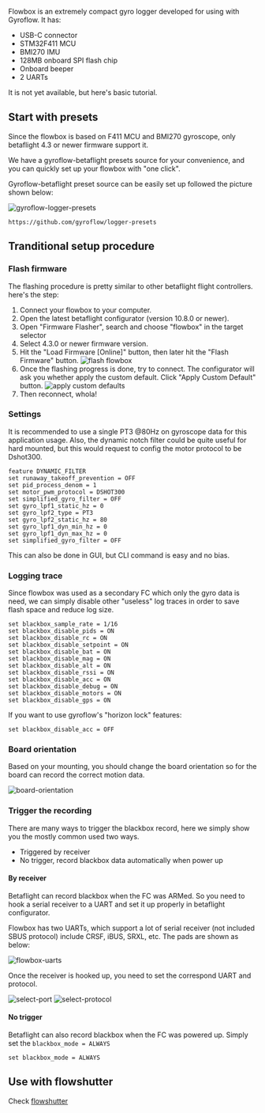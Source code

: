 Flowbox is an extremely compact gyro logger developed for using with Gyroflow. It has:

- USB-C connector
- STM32F411 MCU
- BMI270 IMU
- 128MB onboard SPI flash chip
- Onboard beeper
- 2 UARTs

It is not yet available, but here's basic tutorial.

## Start with presets

Since the flowbox is based on F411 MCU and BMI270 gyroscope, only betaflight 4.3 or newer firmware support it.

We have a gyroflow-betaflight presets source for your convenience, and you can quickly set up your flowbox with "one click".

Gyroflow-betaflight preset source can be easily set up followed the picture shown below:

![gyroflow-logger-presets](img/logger-preset-how-to-use.png)

```
https://github.com/gyroflow/logger-presets
```

## Tranditional setup procedure

### Flash firmware

The flashing procedure is pretty similar to other betaflight flight controllers. here's the step:

1. Connect your flowbox to your computer.
2. Open the latest betaflight configurator (version 10.8.0 or newer).
3. Open "Firmware Flasher", search and choose "flowbox" in the target selector
4. Select 4.3.0 or newer firmware version.
5. Hit the "Load Firmware \[Online]" button, then later hit the "Flash Firmware" button.
![flash flowbox](img/flash-flowbox.png)
6. Once the flashing progress is done, try to connect. The configurator will ask you whether apply the custom default. Click "Apply Custom Default" button.
![apply custom defaults](img/apply-custom-defaults.png)
7. Then reconnect, whola!

### Settings

It is recommended to use a single PT3 @80Hz on gyroscope data for this application usage.
Also, the dynamic notch filter could be quite useful for hard mounted, but this would request to config the motor protocol to be Dshot300.

```
feature DYNAMIC_FILTER
set runaway_takeoff_prevention = OFF
set pid_process_denom = 1
set motor_pwm_protocol = DSHOT300
set simplified_gyro_filter = OFF
set gyro_lpf1_static_hz = 0
set gyro_lpf2_type = PT3
set gyro_lpf2_static_hz = 80
set gyro_lpf1_dyn_min_hz = 0
set gyro_lpf1_dyn_max_hz = 0
set simplified_gyro_filter = OFF
```
This can also be done in GUI, but CLI command is easy and no bias.

### Logging trace

Since flowbox was used as a secondary FC which only the gyro data is need, we can simply disable other "useless" log traces in order to save flash space and reduce log size.
```
set blackbox_sample_rate = 1/16
set blackbox_disable_pids = ON
set blackbox_disable_rc = ON
set blackbox_disable_setpoint = ON
set blackbox_disable_bat = ON
set blackbox_disable_mag = ON
set blackbox_disable_alt = ON
set blackbox_disable_rssi = ON
set blackbox_disable_acc = ON
set blackbox_disable_debug = ON
set blackbox_disable_motors = ON
set blackbox_disable_gps = ON
```

If you want to use gyroflow's "horizon lock" features:
```
set blackbox_disable_acc = OFF
```

### Board orientation

Based on your mounting, you should change the board orientation so for the board can record the correct motion data.

![board-orientation](img/board-orientation.png)

### Trigger the recording

There are many ways to trigger the blackbox record, here we simply show you the mostly common used two ways.

- Triggered by receiver
- No trigger, record blackbox data automatically when power up

#### By receiver

Betaflight can record blackbox when the FC was ARMed. So you need to hook a serial receiver to a UART and set it up properly in betaflight configurator.

Flowbox has two UARTs, which support a lot of serial receiver (not included SBUS protocol) include CRSF, iBUS, SRXL, etc. The pads are shown as below:

![flowbox-uarts](img/flowbox-uarts.png)

Once the receiver is hooked up, you need to set the correspond UART and protocol.

![select-port](img/select-port.png)
![select-protocol](img/select-protocol.png)

#### No trigger

Betaflight can also record blackbox when the FC was powered up. Simply set the `blackbox_mode = ALWAYS`

```
set blackbox_mode = ALWAYS
```

## Use with flowshutter

Check [flowshutter](/docs/flowshutter/flowshutter.md)
